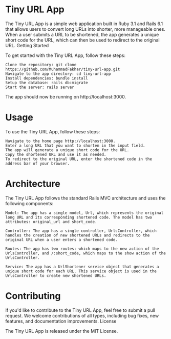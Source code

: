 # Tiny URL App

The Tiny URL App is a simple web application built in Ruby 3.1 and Rails 6.1 that allows users to convert long URLs into shorter, more manageable ones. When a user submits a URL to be shortened, the app generates a unique short code for the URL, which can then be used to redirect to the original URL.
Getting Started

To get started with the Tiny URL App, follow these steps:

    Clone the repository: git clone https://github.com/MuhammadFakhar/tiny-url-app.git
    Navigate to the app directory: cd tiny-url-app
    Install dependencies: bundle install
    Setup the database: rails db:migrate
    Start the server: rails server

The app should now be running on http://localhost:3000.
# Usage

To use the Tiny URL App, follow these steps:

    Navigate to the home page http://localhost:3000.
    Enter a long URL that you want to shorten in the input field.
    The app will generate a unique short code for the URL.
    Copy the shortened URL and use it as needed.
    To redirect to the original URL, enter the shortened code in the address bar of your browser.

# Architecture

The Tiny URL App follows the standard Rails MVC architecture and uses the following components:

    Model: The app has a single model, Url, which represents the original long URL and its corresponding shortened code. The model has two attributes: original_url and short_code.

    Controller: The app has a single controller, UrlsController, which handles the creation of new shortened URLs and redirects to the original URL when a user enters a shortened code.

    Routes: The app has two routes: which maps to the new action of the UrlsController, and /:short_code, which maps to the show action of the UrlsController.

    Service: The app has a UrlShortener service object that generates a unique short code for each URL. This service object is used in the UrlsController to create new shortened URLs.

# Contributing

If you'd like to contribute to the Tiny URL App, feel free to submit a pull request. We welcome contributions of all types, including bug fixes, new features, and documentation improvements.
License

The Tiny URL App is released under the MIT License.
